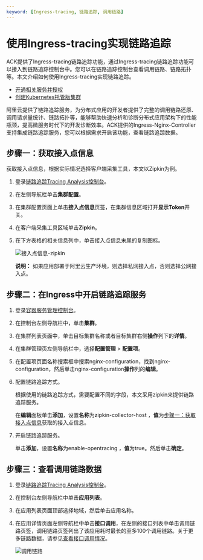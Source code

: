 ```yaml
---
keyword: [Ingress-tracing, 链路追踪, 调用链路]
---
```


# 使用Ingress-tracing实现链路追踪

ACK提供了Ingress-tracing链路追踪功能，通过Ingress-tracing链路追踪功能可以接入到链路追踪控制台中。您可以在链路追踪控制台查看调用链路、链路拓扑等。本文介绍如何使用Ingress-tracing实现链路追踪。

-   [开通相关服务并授权](/intl.zh-CN/准备工作/开通相关服务并授权.md)
-   [创建Kubernetes托管版集群](/intl.zh-CN/Kubernetes集群用户指南/集群管理/创建集群/创建Kubernetes托管版集群.md)

阿里云提供了链路追踪服务，为分布式应用的开发者提供了完整的调用链路还原、调用请求量统计、链路拓扑等，能够帮助快速分析和诊断分布式应用架构下的性能瓶颈，提高微服务时代下的开发诊断效率。ACK提供的Ingress-Nginx-Controller支持集成链路追踪服务，您可以根据需求开启该功能，查看链路追踪数据。

## 步骤一：获取接入点信息

获取接入点信息，根据实际情况选择客户端采集工具，本文以Zipkin为例。

1.  登录[链路追踪Tracing Analysis控制台](https://tracing-sg.console.aliyun.com/)。

2.  在左侧导航栏单击**集群配置**。

3.  在集群配置页面上单击**接入点信息**页签，在集群信息区域打开**显示Token**开关。

4.  在客户端采集工具区域单击**Zipkin**。

5.  在下方表格的相关信息列中，单击接入点信息末尾的复制图标。

    ![接入点信息-zipkin](https://static-aliyun-doc.oss-accelerate.aliyuncs.com/assets/img/zh-CN/8470437061/p188458.png)

    **说明：** 如果应用部署于阿里云生产环境，则选择私网接入点，否则选择公网接入点。


## 步骤二：在Ingress中开启链路追踪服务

1.  登录[容器服务管理控制台](https://cs.console.aliyun.com)。

2.  在控制台左侧导航栏中，单击**集群**。

3.  在集群列表页面中，单击目标集群名称或者目标集群右侧**操作**列下的**详情**。

4.  在集群管理页左侧导航栏中，选择**配置管理** \> **配置项**。

5.  在配置项页面名称搜索框中搜索nginx-configuration，找到nginx-configuration，然后单击nginx-configuration**操作**列的**编辑**。

6.  配置链路追踪方式。

    根据使用的链路追踪方式，需要配置不同的字段，本文采用zipkin来提供链路追踪服务。

    在**编辑**面板单击**添加**，设置**名称**为zipkin-collector-host ，**值**为[步骤一：获取接入点信息](#section_8f8_sdn_c03)获取的接入点信息。

7.  开启链路追踪服务。

    单击**添加**，设置**名称**为enable-opentracing ，**值**为true。然后单击**确定**。


## 步骤三：查看调用链路数据

1.  登录[链路追踪Tracing Analysis控制台](https://tracing-sg.console.aliyun.com/)。

2.  在控制台左侧导航栏中单击**应用列表**。

3.  在应用列表页面顶部选择地域，然后单击应用名称。

4.  在应用详情页面左侧导航栏中单击**接口调用**，在左侧的接口列表中单击调用链路页签，调用链路页签列出了该应用耗时最长的至多100个调用链路。关于更多链路数据，请参见[查看接口调用情况](/intl.zh-CN/控制台操作/应用管理/查看接口调用情况.md)。

    ![调用链路](https://static-aliyun-doc.oss-accelerate.aliyuncs.com/assets/img/zh-CN/1346211161/p227287.png)


